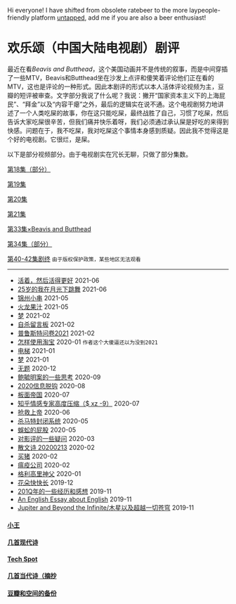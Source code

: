 Hi everyone! I have shifted from obsolete ratebeer to the more laypeople-friendly platform [untapped](https://untappd.com/user/elvinw), add me if you are also a beer enthusiast!

# 欢乐颂（中国大陆电视剧）剧评

最近在看*Beavis and Butthead*，这个美国动画并不是传统的叙事，而是中间穿插了一些MTV，Beavis和Butthead坐在沙发上点评和傻笑着评论他们正在看的MTV，这也是评论的一种形式。因此本剧评的形式以本人活体评论视频为主，豆瓣的短评被审查。文字部分我说了什么呢？我说：撇开“国家资本主义下的上海屁民”、“拜金”以及“内容干瘪”之外，最后的逻辑实在说不通。这个电视剧努力地讲述了一个人类吃屎的故事，你在这只能吃屎，最终战胜了自己，习惯了吃屎，然后告诉大家吃屎很辛苦，但我们痛并快乐着呀，我们必须通过承认屎是好吃的来得到快感。问题在于，我不吃屎，我对吃屎这个事情本身感到质疑。因此我不觉得这是个好的电视剧。它很烂，是屎。

以下是部分视频部分。由于电视剧实在冗长无聊，只做了部分集数。

[第18集（部分）](https://youtu.be/QKUE-8BZ_uY)

[第19集](https://youtu.be/CfEvb-N56Is)

[第20集](https://youtu.be/alGrwZqh9OU)

[第21集](https://youtu.be/VDn6Zhs9LDs)

[第33集×Beavis and Butthead](https://youtu.be/fVPV0Rxu0Qo)

[第34集（部分）](https://youtu.be/m7a7GSMwq9A)

[第40-42集剧终](https://youtu.be/tYz3rp4qQ7w) `由于版权保护政策，某些地区无法观看`

---

* [活着，然后活得更好](posts/2021-06-motiv.md) 2021-06
* [25岁的我在月光下跳舞](posts/2021-06-25.md) 2021-06
* [锦州小串](posts/2021-05-bbq.md) 2021-05
* [火龙果汁](posts/2021-05-13-dragonfruit.md) 2021-05
* [梦](posts/2021-02-22-dream.md) 2021-02
* [自杀留言板](posts/2021-02-suicide.md) 2021-02
* [普鲁斯特问卷2021](posts/2021-02-q.md) 2021-02
* [怎样使用淘宝](posts/2020-01-taobao.md) 2020-01 `作者这个大傻逼还以为没到2021`
* [电梯](posts/2021-01-e.md) 2021-01
* [梦](posts/2021-01-dream.md) 2021-01
* [无题](posts/2020-12-28-none.md) 2020-12
* [鲍毓明案的一些思考](posts/2020-08-sh.md) 2020-09
* [2020信息脱钩](posts/2020-08-detach.md) 2020-08
* [板面帝国](posts/2020-07-28-bmatrix.md) 2020-07
* [知乎情感专家高度压缩（$ xz -9）](posts/2020-07-zhihu.md) 2020-07
* [抢救上帝](posts/2020-06-rescue-of-god.md) 2020-06
* [杀马特封闭系统](posts/2020-05-21-closure.md) 2020-05
* [蜈蚣的屁股](posts/2020-05-14-ass.md) 2020-05
* [对影评的一些疑问](posts/2020-03-11-mreview.md) 2020-03
* [散文诗 20200213](posts/2020-02-13-v.md) 2020-02
* [买猪](posts/2020-02-09-pig.md) 2020-02
* [瘟疫公司](posts/2020-02-02-ncov.md) 2020-02
* [格利高里神父](posts/2020-01-05-hl2.md) 2020-01
* [花朵快快长](posts/2019-12-21-none.md) 2019-12
* [201Q年的一些经历和感想](posts/2019-11-30-q.md) 2019-11
* [An English Essay about English](posts/2019-11-english.md) 2019-11
* [Jupiter and Beyond the Infinite/木星以及超越一切苍穹](posts/2019-11-26-idx.md) 2019-11

#### [小王](index_wang.md)

#### [几首现代诗](index_mverse.md)

#### [Tech Spot](index_tech.md)

#### [几首当代诗（摘抄](contemporary/intro.md)

#### [豆瓣和空间的备份](index_history.md)
